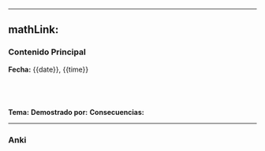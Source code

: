 
---
mathLink:
---
### Contenido Principal

**Fecha:** {{date}}, {{time}}

```ad-theorem


```


```ad-proof


```


**Tema:**
**Demostrado por:**
**Consecuencias:**

---
### Anki
